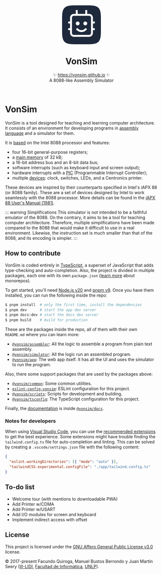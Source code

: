 <p align="center">
  <img src="app/public/favicon.svg" height="128px" align="center" alt="VonSim logo" />
  <h1 align="center">VonSim</h1>
  <p align="center">
    ✨ <a href="https://vonsim.github.io">https://vonsim.github.io</a> ✨
    <br/>
    A 8088-like Assembly Simulator
  </p>
</p>

<br/>

# VonSim

VonSim is a tool designed for teaching and learning computer architecture. It consists of an environment for developing programs in [assembly language](./computer/assembly) and a simulator for them.

It is [based](./computer/cpu) on the Intel 8088 processor and features:

- four 16-bit general-purpose registers;
- a [main memory](./computer/memory) of 32 kB;
- a 16-bit address bus and an 8-bit data bus;
- software interrupts (such as keyboard input and screen output);
- hardware interrupts with a [PIC](./io/modules/pic) (Programmable Interrupt Controller);
- multiple [devices](./io/devices/index): clock, switches, LEDs, and a Centronics printer.

These devices are inspired by their counterparts specified in Intel's iAPX 88 (or 8088 family). These are a set of devices designed by Intel to work seamlessly with the 8088 processor. More details can be found in the [iAPX 88 User's Manual (1981)](http://www.bitsavers.org/components/intel/8086/1981_iAPX_86_88_Users_Manual.pdf).

::: warning Simplifications
This simulator is not intended to be a faithful emulator of the 8088. On the contrary, it aims to be a tool for teaching computer architecture. Therefore, multiple simplifications have been made compared to the 8088 that would make it difficult to use in a real environment. Likewise, the instruction set is much smaller than that of the 8088, and its encoding is simpler.
:::

## How to contribute

VonSim is coded entirely in [TypeScript](https://www.typescriptlang.org/), a superset of JavaScript that adds type-checking and auto-completion. Also, the project is divided in multiple packages, each one with its own `package.json` ([learn more](https://turbo.build/repo/docs/core-concepts/monorepos) about monorepos).

To get started, you'll need [Node.js v20](https://nodejs.org/) and [pnpm v9](https://pnpm.io). Once you have them installed, you can run the following inside the repo:

```bash
$ pnpm install  # only the first time, install the dependencies
$ pnpm dev      # start the app dev server
$ pnpm docs:dev # start the docs dev server
$ pnpm build    # build for production
```

These are the packages inside the repo, all of them with their own `README.md` where you can learn more:

- [`@vonsim/assembler`](./packages/assembler/): All the logic to assemble a program from plain text assembly.
- [`@vonsim/simulator`](./packages/simulator/): All the logic run an assembled program.
- [`@vonsim/app`](./app/): The web app itself. It has all the UI and uses the simulator to run the program.

Also, there some support packages that are used by the packages above:

- [`@vonsim/common`](./packages/common/): Some common utilities.
- [`eslint-config-vonsim`](./packages/eslint-config-vonsim/): ESLint configuration for this project.
- [`@vonsim/scripts`](./packages/scripts/): Scripts for development and building.
- [`@vonsim/tsconfig`](./packages/tsconfig/): The TypeScript configuration for this project.

Finally, the [documentation](https://vonsim.github.io/en/) is inside [`@vonsim/docs`](./docs/).

### Notes for developers

When using [Visual Studio Code](https://code.visualstudio.com/), you can use the [recommended extensions](./.vscode/extensions.json) to get the best experience. Some extensions might have trouble finding the `tailwind.config.ts` file for auto-completion and linting. This can be solved by creating a `.vscode/settings.json` file with the following content:

```json
{
  "eslint.workingDirectories": [{ "mode": "auto" }],
  "tailwindCSS.experimental.configFile": "./app/tailwind.config.ts"
}
```

## To-do list

- Welcome tour (with mentions to downloadable PWA)
- Add Printer w/CDMA
- Add Printer w/USART
- Add I/O modules for screen and keyboard
- Implement indirect access with offset

## License

This project is licensed under the [GNU Affero General Public License v3.0](./LICENSE) license.

&copy; 2017-present Facundo Quiroga, Manuel Bustos Berrondo y Juan Martín Seery ([III-LIDI](https://weblidi.info.unlp.edu.ar/), [Facultad de Informática](https://info.unlp.edu.ar/), [UNLP](https://unlp.edu.ar/)).
